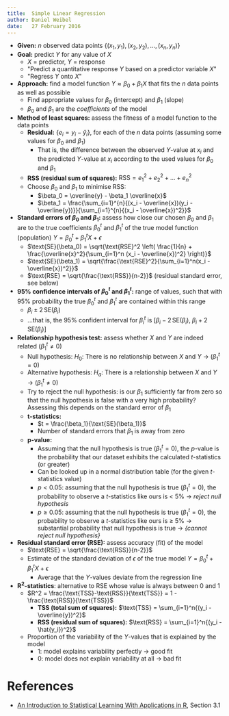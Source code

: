 ```yaml
---
title:  Simple Linear Regression
author: Daniel Weibel
date:   27 February 2016
---
```


- **Given:** $n$ observed data points {$(x_1, y_1), (x_2, y_2), \dots, (x_n, y_n)$}
- **Goal:** predict $Y$ for any value of $X$
    - $X$ = predictor, $Y$ = response
    - "Predict a quantitative response $Y$ based on a predictor variable $X$"
    - "Regress $Y$ onto $X$"
- **Approach:** find a model function $Y \approx \beta_0 + \beta_1 X$ that fits the $n$ data points as well as possible
    - Find appropriate values for $\beta_0$ (intercept) and $\beta_1$ (slope)
    - $\beta_0$ and $\beta_1$ are the *coefficients* of the model
- **Method of least squares:** assess the fitness of a model function to the data points
    - **Residual:** {$e_i = y_i - \hat{y}_i$}, for each of the $n$ data points (assuming some values for $\beta_0$ and $\beta_1$)
        - That is, the difference between the observed $Y$-value at $x_i$ and the predicted $Y$-value at $x_i$ according to the used values for $\beta_0$ and $\beta_1$
    - **RSS (residual sum of squares):** $\text{RSS} = e_1^2 + e_2^2 + \dots + e_n^2$
    - Choose $\beta_0$ and $\beta_1$ to minimise RSS:
        - $\beta_0 = \overline{y} - \beta_1 \overline{x}$
        - $\beta_1 = \frac{\sum_{i=1}^{n}{(x_i - \overline{x})(y_i - \overline{y})}}{\sum_{i=1}^{n}{(x_i - \overline{x})^2}}$
- **Standard errors of $\beta_0$ and $\beta_1$:** assess how close our chosen $\beta_0$ and $\beta_1$ are to the true coefficients $\beta_0^t$ and $\beta_1^t$ of the true model function (population) $Y = \beta_0^t + \beta_1^t X + \epsilon$
    - $\text{SE}(\beta_0) = \sqrt{\text{RSE}^2 \left( \frac{1}{n} + \frac{\overline{x}^2}{\sum_{i=1}^n (x_i - \overline{x})^2} \right)}$
    - $\text{SE}(\beta_1) = \sqrt{\frac{\text{RSE}^2}{\sum_{i=1}^n(x_i - \overline{x})^2}}$
    - $\text{RSE} =  \sqrt{\frac{\text{RSS}}{n-2}}$ (residual standard error, see below)
- **95% confidence intervals of $\beta_0^t$ and $\beta_1^t$:** range of values, such that with 95% probability the true $\beta_0^t$ and $\beta_1^t$ are contained within this range
    - $\beta_i \pm 2\, \text{SE}(\beta_i)$
    - ...that is, the 95% confident interval for $\beta_i^t$ is $\left[ \beta_i - 2\, \text{SE}(\beta_i), \; \beta_i + 2\, \text{SE}(\beta_i) \right]$
- **Relationship hypothesis test:** assess whether $X$ and $Y$ are indeed related ($\beta_1^t \neq 0$)
    - Null hypothesis: $H_0$: There is no relationship between $X$ and $Y$ $\rightarrow$ ($\beta_1^t = 0$)
    - Alternative hypothesis: $H_a$: There is a relationship between $X$ and $Y$ $\rightarrow$ ($\beta_1^t \neq 0$)
    - Try to reject the null hypothesis: is our $\beta_1$ sufficiently far from zero so that the null hypothesis is false with a very high probability? Assessing this depends on the standard error of $\beta_1$
    - **t-statistics:**
        - $t = \frac{\beta_1}{\text{SE}(\beta_1)}$
        - Number of standard errors that $\beta_1$ is away from zero
    - **p-value:**
        - Assuming that the null hypothesis is true ($\beta_1^t = 0$), the $p$-value is the probability that our dataset exhibits the calculated $t$-statistics (or greater)
        - Can be looked up in a normal distribution table (for the given $t$-statistics value)
        - $p < 0.05$: assuming that the null hypothesis is true ($\beta_1^t = 0$), the probability to observe a $t$-statistics like ours is $<$ 5% $\rightarrow$ *reject null hypothesis*
        - $p \geq 0.05$: assuming that the null hypothesis is true ($\beta_1^t = 0$), the probability to observe a $t$-statistics like ours is $\geq$ 5% $\rightarrow$ substantial probability that null hypothesis is true $\rightarrow$ *{cannot reject null hypothesis}*
- **Residual standard error (RSE):** assess accuracy (fit) of the model
    - $\text{RSE} = \sqrt{\frac{\text{RSS}}{n-2}}$
    - Estimate of the standard deviation of $\epsilon$ of the true model $Y = \beta_0^t + \beta_1^t X + \epsilon$
        - Average that the $Y$-values deviate from the regression line
- **R$^2$-statistics**: alternative to RSE whose value is always between 0 and 1
    - $R^2 = \frac{\text{TSS}-\text{RSS}}{\text{TSS}} = 1 - \frac{\text{RSS}}{\text{TSS}}$
        - **TSS (total sum of squares):** $\text{TSS} = \sum_{i=1}^n{(y_i - \overline{y})^2}$
        - **RSS (residual sum of squares):** $\text{RSS} = \sum_{i=1}^n{(y_i - \hat{y_i})^2}$
    - Proportion of the variability of the $Y$-values that is explained by the model
        - 1: model explains variability perfectly $\rightarrow$ good fit
        - 0: model does not explain variability at all $\rightarrow$ bad fit

# References

- [An Introduction to Statistical Learning With Applications in R](http://www.springer.com/de/book/9781461471370), Section 3.1
    

